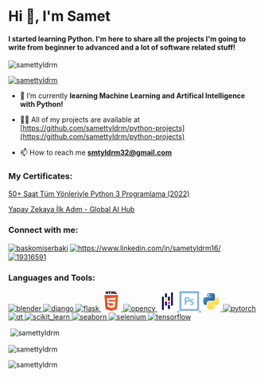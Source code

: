 <h1 align="left">Hi 👋, I'm Samet</h1>
<h4 align="left">I started learning Python.
I'm here to share all the projects I'm going to write from beginner to advanced and a lot of software related stuff!</h4>

<p align="left"> <img src="https://komarev.com/ghpvc/?username=samettyldrm&label=Profile%20views&color=0e75b6&style=flat" alt="samettyldrm" /> </p>

<p align="left"> <a href="https://github.com/ryo-ma/github-profile-trophy"><img src="https://github-profile-trophy.vercel.app/?username=samettyldrm" alt="samettyldrm" /></a> </p>

- 🌱 I’m currently **learning Machine Learning and Artifical Intelligence with Python!**

- 👨‍💻 All of my projects are available at [https://github.com/samettyldrm/python-projects](https://github.com/samettyldrm/python-projects)

- 📫 How to reach me **smtyldrm32@gmail.com**

<h3 align="left">My Certificates:</h3>

[50+ Saat Tüm Yönleriyle Python 3 Programlama (2022)](https://www.udemy.com/certificate/UC-0164a592-9548-466b-a549-576d393353ab/)

[Yapay Zekaya İlk Adım - Global AI Hub](https://globalaihub.com/verify/?certificate=eyJ1c2VyLWlkIjoxMzIzNDMsImNvdXJzZS1pZCI6NTkyMDUsImNlcnQtaWQiOiI3MzA2NSJ9)

<h3 align="left">Connect with me:</h3>
<p align="left">
<a href="https://twitter.com/baskomiserbaki" target="blank"><img align="center" src="https://raw.githubusercontent.com/rahuldkjain/github-profile-readme-generator/master/src/images/icons/Social/twitter.svg" alt="baskomiserbaki" height="30" width="40" /></a>
<a href="https://www.linkedin.com/in/sametyldrm16/" target="blank"><img align="center" src="https://raw.githubusercontent.com/rahuldkjain/github-profile-readme-generator/master/src/images/icons/Social/linked-in-alt.svg" alt="https://www.linkedin.com/in/sametyldrm16/" height="30" width="40" /></a>
<a href="https://stackoverflow.com/users/19316591" target="blank"><img align="center" src="https://raw.githubusercontent.com/rahuldkjain/github-profile-readme-generator/master/src/images/icons/Social/stack-overflow.svg" alt="19316591" height="30" width="40" /></a>

<h3 align="left">Languages and Tools:</h3>
<p align="left"> <a href="https://www.blender.org/" target="_blank" rel="noreferrer"> <img src="https://download.blender.org/branding/community/blender_community_badge_white.svg" alt="blender" width="40" height="40"/> </a> <a href="https://www.djangoproject.com/" target="_blank" rel="noreferrer"> <img src="https://cdn.worldvectorlogo.com/logos/django.svg" alt="django" width="40" height="40"/> </a> <a href="https://flask.palletsprojects.com/" target="_blank" rel="noreferrer"> <img src="https://www.vectorlogo.zone/logos/pocoo_flask/pocoo_flask-icon.svg" alt="flask" width="40" height="40"/> </a> <a href="https://www.w3.org/html/" target="_blank" rel="noreferrer"> <img src="https://raw.githubusercontent.com/devicons/devicon/master/icons/html5/html5-original-wordmark.svg" alt="html5" width="40" height="40"/> </a> <a href="https://opencv.org/" target="_blank" rel="noreferrer"> <img src="https://www.vectorlogo.zone/logos/opencv/opencv-icon.svg" alt="opencv" width="40" height="40"/> </a> <a href="https://pandas.pydata.org/" target="_blank" rel="noreferrer"> <img src="https://raw.githubusercontent.com/devicons/devicon/2ae2a900d2f041da66e950e4d48052658d850630/icons/pandas/pandas-original.svg" alt="pandas" width="40" height="40"/> </a> <a href="https://www.photoshop.com/en" target="_blank" rel="noreferrer"> <img src="https://raw.githubusercontent.com/devicons/devicon/master/icons/photoshop/photoshop-line.svg" alt="photoshop" width="40" height="40"/> </a> <a href="https://www.python.org" target="_blank" rel="noreferrer"> <img src="https://raw.githubusercontent.com/devicons/devicon/master/icons/python/python-original.svg" alt="python" width="40" height="40"/> </a> <a href="https://pytorch.org/" target="_blank" rel="noreferrer"> <img src="https://www.vectorlogo.zone/logos/pytorch/pytorch-icon.svg" alt="pytorch" width="40" height="40"/> </a> <a href="https://www.qt.io/" target="_blank" rel="noreferrer"> <img src="https://upload.wikimedia.org/wikipedia/commons/0/0b/Qt_logo_2016.svg" alt="qt" width="40" height="40"/> </a> <a href="https://scikit-learn.org/" target="_blank" rel="noreferrer"> <img src="https://upload.wikimedia.org/wikipedia/commons/0/05/Scikit_learn_logo_small.svg" alt="scikit_learn" width="40" height="40"/> </a> <a href="https://seaborn.pydata.org/" target="_blank" rel="noreferrer"> <img src="https://seaborn.pydata.org/_images/logo-mark-lightbg.svg" alt="seaborn" width="40" height="40"/> </a> <a href="https://www.selenium.dev" target="_blank" rel="noreferrer"> <img src="https://raw.githubusercontent.com/detain/svg-logos/780f25886640cef088af994181646db2f6b1a3f8/svg/selenium-logo.svg" alt="selenium" width="40" height="40"/> </a> <a href="https://www.tensorflow.org" target="_blank" rel="noreferrer"> <img src="https://www.vectorlogo.zone/logos/tensorflow/tensorflow-icon.svg" alt="tensorflow" width="40" height="40"/> </a> </p>
<p>&nbsp;<img align="center" src="https://github-readme-stats.vercel.app/api?username=samettyldrm&show_icons=true&locale=en" alt="samettyldrm" /></p>
<p><img align="center" src="https://github-readme-streak-stats.herokuapp.com/?user=samettyldrm&" alt="samettyldrm" /></p>
<p><img align="left" src="https://github-readme-stats.vercel.app/api/top-langs?username=samettyldrm&show_icons=true&locale=en&layout=compact" alt="samettyldrm" /></p>


